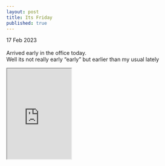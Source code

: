 ```yaml
---
layout: post
title: Its Friday
published: true
---
```

17 Feb 2023
<br>
<br>
Arrived early in the office today. 
<br>
Well its not really early “early” but earlier than my usual lately
<br>
<iframe src="https://drive.google.com/file/d/1E8l-cDUW3lcrZMYpxn5xukmW41_Ppr33/preview" width="170" height="240" allow="autoplay"></iframe>
